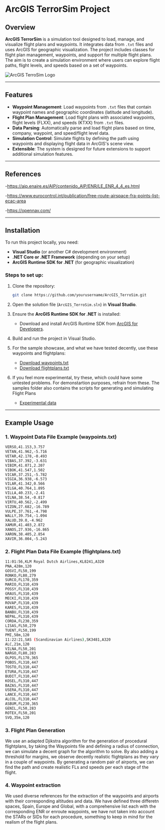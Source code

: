 # ArcGIS TerrorSim Project

## Overview

**ArcGIS TerrorSim** is a simulation tool designed to load, manage, and visualize flight plans and waypoints. It integrates data from `.txt` files and uses ArcGIS for geographic visualization. The project includes classes for flight plan management, waypoints, and support for multiple flight plans. The aim is to create a simulation environment where users can explore flight paths, flight levels, and speeds based on a set of waypoints.

![ArcGIS TerroSim Logo](https://i.ibb.co/hKq6fzq/logo.jpg)

---

## Features

- **Waypoint Management**: Load waypoints from `.txt` files that contain waypoint names and geographic coordinates (latitude and longitude).
- **Flight Plan Management**: Load flight plans with associated waypoints, flight levels (FLXX), and speeds (KTXX) from `.txt` files.
- **Data Parsing**: Automatically parse and load flight plans based on time, company, waypoint, and speed/flight level data.
- **Simulation Control**: Simulate flights by defining the path using waypoints and displaying flight data in ArcGIS's scene view.
- **Extensible**: The system is designed for future extensions to support additional simulation features.

---

## References

-https://aip.enaire.es/AIP/contenido_AIP/ENR/LE_ENR_4_4_es.html

-https://www.eurocontrol.int/publication/free-route-airspace-fra-points-list-ecac-area

-https://opennav.com/

---

## Installation

To run this project locally, you need:

- **Visual Studio** (or another C# development environment)
- **.NET Core or .NET Framework** (depending on your setup)
- **ArcGIS Runtime SDK for .NET** (for geographic visualization)

### Steps to set up:

1. Clone the repository:
    ```bash
    git clone https://github.com/yourusername/ArcGIS_TerroSim.git
    ```

2. Open the solution file (`ArcGIS_TerroSim.sln`) in **Visual Studio**.

3. Ensure the **ArcGIS Runtime SDK for .NET** is installed:
    - Download and install ArcGIS Runtime SDK from [ArcGIS for Developers](https://developers.arcgis.com/net/).

4. Build and run the project in Visual Studio.

5. For the sample showcase, and what we have tested decently, use these waypoints and flightplans:
   - [Download waypoints.txt](https://raw.githubusercontent.com/Info1-DanielBryanArnauDavid/ArcGIS_TerrorSim/refs/heads/Final/datos/Showcase/SpainWaypoints.txt)
   - [Download flightplans.txt](https://raw.githubusercontent.com/Info1-DanielBryanArnauDavid/ArcGIS_TerrorSim/refs/heads/Final/datos/Showcase/SpainFlightPlans.txt)

6. If you feel more experimental, try these, which could have some untested problems. For demonstartion purposes, refrain from these. The samples folder also contains the scripts for generating and simulating Flight Plans
   - [Experimental data](https://github.com/Info1-DanielBryanArnauDavid/ArcGIS_TerrorSim/tree/Final/datos/Samples)


---

## Example Usage

### 1. Waypoint Data File Example (waypoints.txt)
 ```bash
VERSO,41.153,3.757
VETAN,41.962,-5.716
VETAR,42.178,-0.493
VIBAS,37.392,-3.631
VIBIM,41.071,2.207
VIBOK,41.547,1.502
VICAR,37.251,-5.782
VIGIA,36.938,-6.573
VILAR,41.342,0.566
VILGA,40.764,1.895
VILLA,40.233,-2.41
VILNA,38.54,-0.817
VIRTU,40.562,-2.499
VIZON,27.682,-16.789
VULPE,37.761,-4.798
WALLY,39.754,-1.094
XALUD,39.0,-4.962
XAMUR,41.403,2.872
XANOS,27.936,-16.865
XARON,38.405,2.854
XAVIR,36.004,-5.243
```

### 2. Flight Plan Data File Example (flightplans.txt)
 ```bash
11:01:56,KLM Royal Dutch Airlines,KL8241,A320
PNA,428m,120
GOSVI,FL50,199
RONKO,FL80,279
SURCO,FL170,359
MARIO,FL310,439
POSSY,FL310,439
GRAUS,FL310,439
MECKI,FL310,439
ROVAP,FL310,439
KARES,FL310,439
BANBU,FL310,439
NEPAL,FL310,439
CORDA,FL230,359
LISAS,FL50,279
TUENT,FL50,199
PMI,58m,120
11:22:21,SAS (Scandinavian Airlines),SK3481,A320
ALC,21m,120
VILNA,FL50,201
NARGO,FL80,283
OLPOS,FL170,365
POBOS,FL310,447
TOSTO,FL310,447
ETURA,FL310,447
BUDIT,FL310,447
KOSEL,FL310,447
BAZAS,FL310,447
USERA,FL310,447
LANCE,FL310,447
ALCOL,FL310,447
ASBUM,FL230,365
GENIL,FL50,283
ROTEX,FL50,201
SVQ,35m,120
```
### 3. Flight Plan Generation

We use an adapted Djikstra algorithm for the generation of procedural flightplans, by taking the Waypoints file and defining a radius of connection, we can simulate a decent graph for the algorithm to solve. By also adding a threshold for margins, we observe decently realistic flightplans as they vary in a couple of waypoints. By generating a random pair of airports, we can find the path and create realistic FLs and speeds per each stage of the flight. 

### 4. Waypoint extraction

We used diverse references for the extraction of the waypoints and airports with their corresponding altitudes and data. We have defined three differetn spaces, Spain, Europe and Global, with a comprehensive list each with the corresponding ENR or enroute waypoints, we have not taken into account the STARs or SIDs for each procedure, something to keep in mind for the realism of the flight plans.
